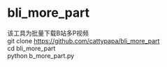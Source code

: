 # bli_more_part
该工具为批量下载B站多P视频  
git clone https://github.com/cattypapa/bli_more_part  
cd bli_more_part  
python b_more_part.py  
